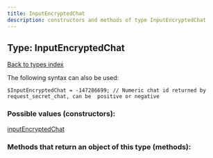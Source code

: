 ```yaml
---
title: InputEncryptedChat
description: constructors and methods of type InputEncryptedChat
---
```

## Type: InputEncryptedChat  
[Back to types index](index.md)



The following syntax can also be used:

```
$InputEncryptedChat = -147286699; // Numeric chat id returned by request_secret_chat, can be  positive or negative
```


### Possible values (constructors):

[inputEncryptedChat](../constructors/inputEncryptedChat.md)  



### Methods that return an object of this type (methods):



